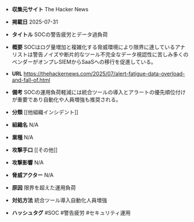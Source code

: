 - **収集元サイト**
The Hacker News

- **掲載日**
2025-07-31

- **タイトル**
SOCの警告疲労とデータ過負荷

- **概要**
SOCはログ量増加と複雑化する脅威環境により限界に達しているアナリストは警告ノイズや断片的なツール不完全なデータ視認性に苦しみ多くのベンダーがオンプレSIEMからSaaSへの移行を促進している。

- **URL**
https://thehackernews.com/2025/07/alert-fatigue-data-overload-and-fall-of.html

- **備考**
SOCの運用負荷軽減には統合ツールの導入とアラートの優先順位付けが重要であり自動化や人員増強も推奨される。

- **分類**
[[他組織インシデント]]

- **組織名**
N/A

- **業種**
N/A

- **攻撃手口**
[[その他]]

- **攻撃影響**
N/A

- **脅威アクター**
N/A

- **原因**
限界を超えた運用負荷

- **対処方法**
統合ツール導入自動化人員増強

- **ハッシュタグ**
#SOC #警告疲労 #セキュリティ運用
